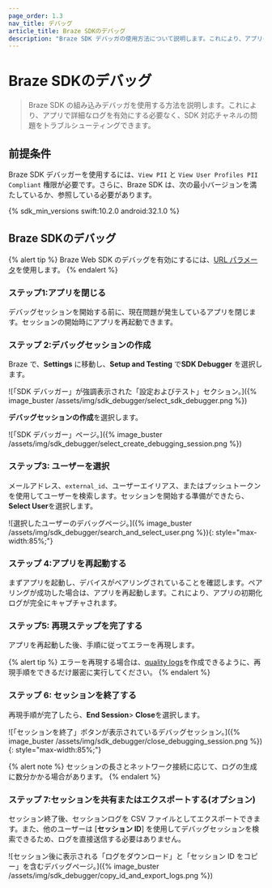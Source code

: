 ```yaml
---
page_order: 1.3
nav_title: デバッグ
article_title: Braze SDKのデバッグ 
description: "Braze SDK デバッガの使用方法について説明します。これにより、アプリの詳細なログインを手動で有効にせずに、SDK 対応チャネルの問題をトラブルシューティングできます。"
---
```


# Braze SDKのデバッグ

> Braze SDK の組み込みデバッガを使用する方法を説明します。これにより、アプリで詳細なログを有効にする必要なく、SDK 対応チャネルの問題をトラブルシューティングできます。

## 前提条件

Braze SDK デバッガーを使用するには、`View PII` と `View User Profiles PII Compliant` 権限が必要です。さらに、Braze SDK は、次の最小バージョンを満たしているか、参照している必要があります。 

{% sdk_min_versions swift:10.2.0 android:32.1.0 %}

## Braze SDKのデバッグ

{% alert tip %}
Braze Web SDK のデバッグを有効にするには、[URL パラメータ]({{site.baseurl}}/developer_guide/platform_integration_guides/web/initial_sdk_setup/#logging)を使用します。
{% endalert %}

### ステップ1:アプリを閉じる

デバッグセッションを開始する前に、現在問題が発生しているアプリを閉じます。セッションの開始時にアプリを再起動できます。

### ステップ 2:デバッグセッションの作成

Braze で、**Settings** に移動し、**Setup and Testing** で**SDK Debugger** を選択します。

![「SDK デバッガー」が強調表示された「設定およびテスト」セクション。]({% image_buster /assets/img/sdk_debugger/select_sdk_debugger.png %})

**デバッグセッションの作成**を選択します。

![「SDK デバッガー」ページ。]({% image_buster /assets/img/sdk_debugger/select_create_debugging_session.png %})

### ステップ3: ユーザーを選択

メールアドレス、`external_id`、ユーザーエイリアス、またはプッシュトークンを使用してユーザーを検索します。セッションを開始する準備ができたら、**Select User**を選択します。

![選択したユーザーのデバッグページ。]({% image_buster /assets/img/sdk_debugger/search_and_select_user.png %}){: style="max-width:85%;"}

### ステップ 4:アプリを再起動する

まずアプリを起動し、デバイスがペアリングされていることを確認します。ペアリングが成功した場合は、アプリを再起動します。これにより、アプリの初期化ログが完全にキャプチャされます。

### ステップ5: 再現ステップを完了する

アプリを再起動した後、手順に従ってエラーを再現します。

{% alert tip %}
エラーを再現する場合は、[quality logs](#step-6-export-your-session-logs-optional)を作成できるように、再現手順をできるだけ厳密に実行してください。
{% endalert %}

### ステップ 6: セッションを終了する

再現手順が完了したら、**End Session**> **Close**を選択します。

![「セッションを終了」ボタンが表示されているデバッグセッション。]({% image_buster /assets/img/sdk_debugger/close_debugging_session.png %}){: style="max-width:85%;"}

{% alert note %}
セッションの長さとネットワーク接続に応じて、ログの生成に数分かかる場合があります。
{% endalert %}

### ステップ 7:セッションを共有またはエクスポートする(オプション)

セッション終了後、セッションログを CSV ファイルとしてエクスポートできます。また、他のユーザーは [**セッション ID**] を使用してデバッグセッションを検索できるため、ログを直接送信する必要はありません。

![セッション後に表示される「ログをダウンロード」と「セッション ID をコピー」を含むデバッグページ。]({% image_buster /assets/img/sdk_debugger/copy_id_and_export_logs.png %})
